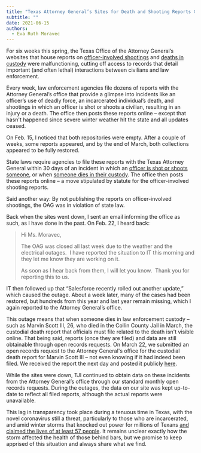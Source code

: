 ```yaml
---
title: "Texas Attorney General’s Sites for Death and Shooting Reports Go Dark "
subtitle: ""
date: 2021-06-15
authors:
  - Eva Ruth Moravec
---
```

For six weeks this spring, the Texas Office of the Attorney General’s websites that house reports on [officer-involved shootings](https://oagtx.force.com/oisreports/apex/OISReportsPage) and [deaths in custody](https://oagtx.force.com/cdr/cdrreportdeaths) were malfunctioning, cutting off access to records that detail important (and often lethal) interactions between civilians and law enforcement. 

Every week, law enforcement agencies file dozens of reports with the Attorney General’s office that provide a glimpse into incidents like an officer’s use of deadly force, an incarcerated individual’s death, and shootings in which an officer is shot or shoots a civilian, resulting in an injury or a death. The office then posts these reports online – except that hasn't happened since severe winter weather hit the state and all updates ceased.  

On Feb. 15, I noticed that both repositories were empty. After a couple of weeks, some reports appeared, and by the end of March, both collections appeared to be fully restored. 

State laws require agencies to file these reports with the Texas Attorney General within 30 days of an incident in which an [officer is shot or shoots someone](https://statutes.capitol.texas.gov/Docs/CR/htm/CR.2.htm#2.139), or when [someone dies in their custody](https://statutes.capitol.texas.gov/Docs/CR/htm/CR.49.htm). The office then posts these reports online – a move stipulated by statute for the officer-involved shooting reports. 

Said another way: By not publishing the reports on officer-involved shootings, the OAG was in violation of state law. 

Back when the sites went down, I sent an email informing the office as such, as I have done in the past. On Feb. 22, I heard back:

> Hi Ms. Moravec,
>
> The OAG was closed all last week due to the weather and the electrical outages.  I have reported the situation to IT this morning and they let me know they are working on it.
>
> As soon as I hear back from them, I will let you know.  Thank you for reporting this to us.

IT then followed up that “Salesforce recently rolled out another update,” which caused the outage. About a week later, many of the cases had been restored, but hundreds from this year and last year remain missing, which I again reported to the Attorney General’s office. 

This outage means that when someone dies in law enforcement custody – such as Marvin Scott III, 26, who died in the Collin County Jail in March, the custodial death report that officials must file related to the death isn't visible online. That being said, reports (once they are filed) and data are still obtainable through open records requests. On March 22, we submitted an open records request to the Attorney General's office for the custodial death report for Marvin Scott III – not even knowing if it had indeed been filed. We received the report the next day and posted it publicly [here](https://www.documentcloud.org/documents/20521178-marvinscottiii_cdr).

While the sites were down, TJI continued to obtain data on these incidents from the Attorney General’s office through our standard monthly open records requests. During the outages, the data on our site was kept up-to-date to reflect all filed reports, although the actual reports were unavailable. 

This lag in transparency took place during a tenuous time in Texas, with the novel coronavirus still a threat, particularly to those who are incarcerated, and amid winter storms that knocked out power for millions of Texans [and claimed the lives of at least 57 people](https://www.texastribune.org/2021/03/15/texas-winter-storm-deaths/). It remains unclear exactly how the storm affected the health of those behind bars, but we promise to keep apprised of this situation and always share what we find.
